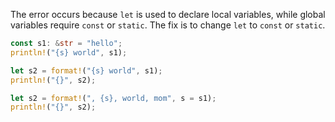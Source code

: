 The error occurs because `let` is used to declare local variables, while global variables require `const` or `static`. The fix is to change `let` to `const` or `static`.

```rs
const s1: &str = "hello";
println!("{s} world", s1);

let s2 = format!("{s} world", s1);
println!("{}", s2);

let s2 = format!(", {s}, world, mom", s = s1);
println!("{}", s2);
```
